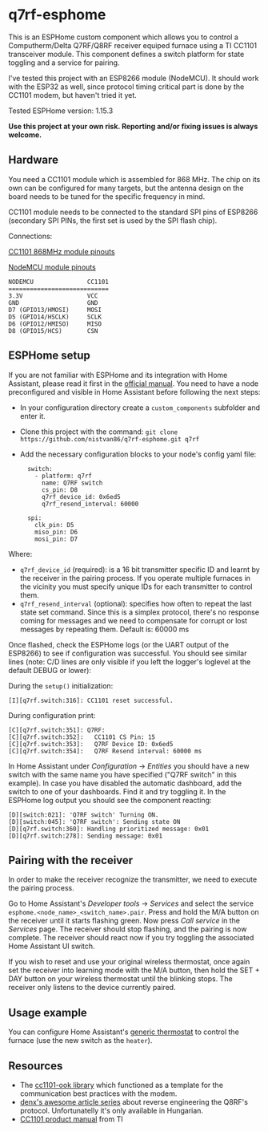 # q7rf-esphome

This is an ESPHome custom component which allows you to control a Computherm/Delta Q7RF/Q8RF receiver equiped furnace using a TI CC1101 transceiver module. This component defines a switch platform for state toggling and a service for pairing.

I've tested this project with an ESP8266 module (NodeMCU). It should work with the ESP32 as well, since protocol timing critical part is done by the CC1101 modem, but haven't tried it yet.

Tested ESPHome version: 1.15.3

**Use this project at your own risk. Reporting and/or fixing issues is always welcome.**

## Hardware
You need a CC1101 module which is assembled for 868 MHz. The chip on its own can be configured for many targets, but the antenna design on the board needs to be tuned for the specific frequency in mind.

CC1101 module needs to be connected to the standard SPI pins of ESP8266 (secondary SPI PINs, the first set is used by the SPI flash chip).

Connections:

[CC1101 868MHz module pinouts](./doc/cc1101-pinout.jpg)

[NodeMCU module pinouts](./doc/nodemcu.jpg)

    NODEMCU               CC1101
    ============================
    3.3V                  VCC
    GND                   GND
    D7 (GPIO13/HMOSI)     MOSI
    D5 (GPIO14/HSCLK)     SCLK
    D6 (GPIO12/HMISO)     MISO
    D8 (GPIO15/HCS)       CSN

## ESPHome setup

If you are not familiar with ESPHome and its integration with Home Assistant, please read it first in the [official manual](https://esphome.io/guides/getting_started_hassio.html). You need to have a node preconfigured and visible in Home Assistant before following the next steps:

- In your configuration directory create a `custom_components` subfolder and enter it.
- Clone this project with the command: `git clone https://github.com/nistvan86/q7rf-esphome.git q7rf`
- Add the necessary configuration blocks to your node's config yaml file:

        switch:
          - platform: q7rf
            name: Q7RF switch
            cs_pin: D8
            q7rf_device_id: 0x6ed5
            q7rf_resend_interval: 60000

        spi:
          clk_pin: D5
          miso_pin: D6
          mosi_pin: D7

Where:
- `q7rf_device_id` (required): is a 16 bit transmitter specific ID and learnt by the receiver in the pairing process. If you operate multiple furnaces in the vicinity you must specify unique IDs for each transmitter to control them.
- `q7rf_resend_interval` (optional): specifies how often to repeat the last state set command. Since this is a simplex protocol, there's no response coming for messages and we need to compensate for corrupt or lost messages by repeating them. Default is: 60000 ms

Once flashed, check the ESPHome logs (or the UART output of the ESP8266) to see if configuration was successful. You should see similar lines (note: C/D lines are only visible if you left the logger's loglevel at the default DEBUG or lower):

During the `setup()` initialization:

    [I][q7rf.switch:316]: CC1101 reset successful.

During configuration print:

    [C][q7rf.switch:351]: Q7RF:
    [C][q7rf.switch:352]:   CC1101 CS Pin: 15
    [C][q7rf.switch:353]:   Q7RF Device ID: 0x6ed5
    [C][q7rf.switch:354]:   Q7RF Resend interval: 60000 ms

In Home Assistant under _Configuration_ → _Entities_ you should have a new switch with the same name you have specified ("Q7RF switch" in this example). In case you have disabled the automatic dashboard, add the switch to one of your dashboards. Find it and try toggling it. In the ESPHome log output you should see the component reacting:

    [D][switch:021]: 'Q7RF switch' Turning ON.
    [D][switch:045]: 'Q7RF switch': Sending state ON
    [D][q7rf.switch:360]: Handling prioritized message: 0x01
    [D][q7rf.switch:278]: Sending message: 0x01

## Pairing with the receiver

In order to make the receiver recognize the transmitter, we need to execute the pairing process.

Go to Home Assistant's _Developer tools_ → _Services_ and select the service `esphome.<node_name>_<switch_name>.pair`. Press and hold the M/A button on the receiver until it starts flashing green. Now press _Call service_ in the _Services_ page. The receiver should stop flashing, and the pairing is now complete. The receiver should react now if you try toggling the associated Home Assistant UI switch.

If you wish to reset and use your original wireless thermostat, once again set the receiver into learning mode with the M/A button, then hold the SET + DAY button on your wireless thermostat until the blinking stops. The receiver only listens to the device currently paired.

## Usage example

You can configure Home Assistant's [generic thermostat](https://www.home-assistant.io/integrations/generic_thermostat/) to control the furnace (use the new switch as the `heater`).

## Resources

* The [cc1101-ook library](https://github.com/martyrs/cc1101-ook) which functioned as a template for the communication best practices with the modem.
* [denx's awesome article series](https://ardu.blog.hu/2019/04/17/computherm_q8rf_uj_kihivas_part) about reverse engineering the Q8RF's protocol. Unfortunatelly it's only
  available in Hungarian.
* [CC1101 product manual](http://www.ti.com/lit/ds/symlink/cc1101.pdf) from TI
